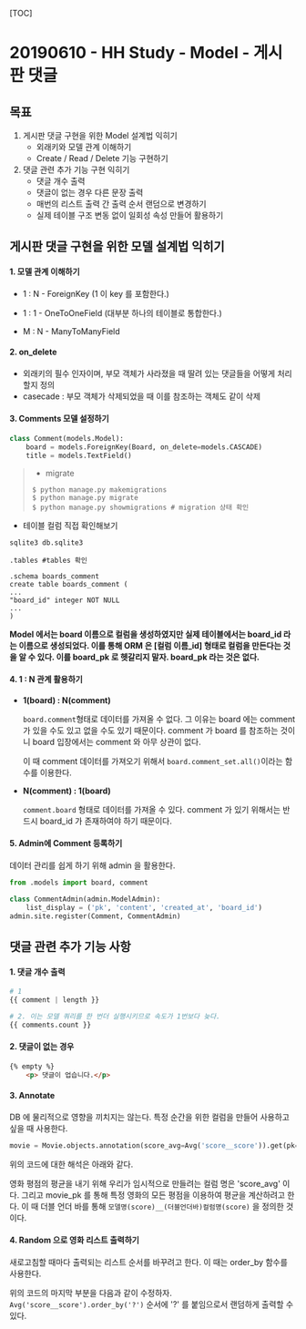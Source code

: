 [TOC]



# 20190610 - HH Study - Model - 게시판 댓글

## 목표

1. 게시판 댓글 구현을 위한 Model 설계법 익히기
   - 외래키와 모델 관계 이해하기
   - Create / Read / Delete 기능 구현하기
2. 댓글 관련 추가 기능 구현 익히기
   - 댓글 개수 출력
   - 댓글이 없는 경우 다른 문장 출력
   - 매번의 리스트 출력 간 출력 순서 랜덤으로 변경하기
   - 실제 테이블 구조 변동 없이 일회성 속성 만들어 활용하기





## 게시판 댓글 구현을 위한 모델 설계법 익히기

#### 1. 모델 관계 이해하기

- 1 : N - ForeignKey (1 이 key 를 포함한다.)

- 1 : 1 - OneToOneField (대부분 하나의 테이블로 통합한다.)
- M : N - ManyToManyField 

#### 

#### 2. on_delete

- 외래키의 필수 인자이며, 부모 객체가 사라졌을 때 딸려 있는 댓글들을 어떻게 처리할지 정의
- casecade : 부모 객체가 삭제되었을 때 이를 참조하는 객체도 같이 삭제



#### 3. Comments 모델 설정하기

```python
class Comment(models.Model):
    board = models.ForeignKey(Board, on_delete=models.CASCADE)
    title = models.TextField()
```

>- migrate 
>
>  ```shell
>  $ python manage.py makemigrations
>  $ python manage.py migrate
>  $ python manage.py showmigrations # migration 상태 확인
>  ```



- 테이블 컬럼 직접 확인해보기

```shell
sqlite3 db.sqlite3

.tables #tables 확인

.schema boards_comment
create table boards_comment (
...
"board_id" integer NOT NULL
...
)
```

**Model 에서는 board 이름으로 컬럼을 생성하였지만 실제 테이블에서는 board_id 라는 이름으로 생성되었다. 이를 통해 ORM 은 [컬럼 이름_id] 형태로 컬럼을 만든다는 것을 알 수 있다. 이를 board_pk 로 헷갈리지 말자. board_pk 라는 것은 없다.** 



#### 4. 1 : N 관계 활용하기

- **1(board) : N(comment)**

  ` board.comment `형태로 데이터를 가져올 수 없다. 그 이유는 board 에는 comment 가 있을 수도 있고 없을 수도 있기 때문이다. comment 가 board 를 참조하는 것이니 board 입장에서는 comment 와 아무 상관이 없다.

  이 때 comment 데이터를 가져오기 위해서 ` board.comment_set.all() `이라는 함수를 이용한다.

  

- **N(comment) : 1(board)**

  ` comment.board ` 형태로 데이터를 가져올 수 있다. comment 가 있기 위해서는 반드시 board_id 가 존재하여야 하기 때문이다. 

#### 

#### 5. Admin에 Comment 등록하기

데이터 관리를 쉽게 하기 위해 admin 을 활용한다. 

```python
from .models import board, comment

class CommentAdmin(admin.ModelAdmin):
	list_display = ('pk', 'content', 'created_at', 'board_id')
admin.site.register(Comment, CommentAdmin)
```





## 댓글 관련 추가 기능 사항

#### 1. 댓글 개수 출력

```python
# 1
{{ comment | length }}

# 2. 이는 모델 쿼리를 한 번더 실행시키므로 속도가 1번보다 늦다.
{{ comments.count }}
```



#### 2. 댓글이 없는 경우

```html
{% empty %}
	<p> 댓글이 업습니다.</p>

```



#### 3.  Annotate

DB 에 물리적으로 영향을 끼치지는 않는다. 특정 순간을 위한 컬럼을 만들어 사용하고 싶을 때 사용한다.

```python
movie = Movie.objects.annotation(score_avg=Avg('score__score')).get(pk=movie_pk)
```

위의 코드에 대한 해석은 아래와 같다.

영화 평점의 평균을 내기 위해 우리가 임시적으로 만들려는 컬럼 명은 'score_avg' 이다. 그리고 movie_pk 를 통해 특정 영화의 모든 평점을 이용하여 평균을 계산하려고 한다. 이 때 더블 언더 바를 통해 `모델명(score)__(더블언더바)컬럼명(score)` 을 정의한 것이다.



#### 4. Random 으로 영화 리스트 출력하기

새로고침할 때마다 출력되는 리스트 순서를 바꾸려고 한다. 이 때는 order_by 함수를 사용한다.

위의 코드의 마지막 부분을 다음과 같이 수정하자. ` Avg('score__score').order_by('?') ` 순서에 '?' 를 붙임으로서 랜덤하게 출력할 수 있다.



